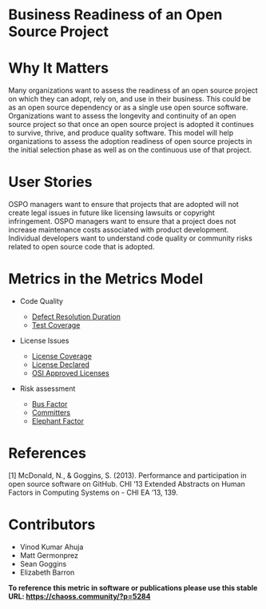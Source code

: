# Business Readiness of an Open Source Project

# Why It Matters
Many organizations want to assess the readiness of an open source project on which they can adopt, rely on, and use in their business. This could be as an open source dependency or as a single use open source software. Organizations want to assess the longevity and continuity of an open source project so that once an open source project is adopted it continues to survive, thrive, and produce quality software. This model will help organizations to assess the adoption readiness of open source projects in the initial selection phase as well as on the continuous use of that project. 

# User Stories
OSPO managers want to ensure that projects that are adopted will not create legal issues in future like licensing lawsuits or copyright infringement. 
OSPO managers want to ensure that a project does not increase maintenance costs associated with product development. 
Individual developers want to understand code quality or community risks related to open source code that is adopted.

# Metrics in the Metrics Model

- Code Quality
  - [Defect Resolution Duration](https://chaoss.community/?p=4727)
  - [Test Coverage](https://chaoss.community/?p=3957) 

- License Issues
  - [License Coverage](https://chaoss.community/?p=3961)
  - [License Declared](https://chaoss.community/?p=3963)
  - [OSI Approved Licenses](https://chaoss.community/?p=3962) 

- Risk assessment 
  - [Bus Factor](https://chaoss.community/?p=3944) 
  - [Committers](https://chaoss.community/?p=3945)
  - [Elephant Factor](https://chaoss.community/?p=3940) 

# References
[1] McDonald, N., & Goggins, S. (2013). Performance and participation in open source software on GitHub. CHI ’13 Extended Abstracts on Human Factors in Computing Systems on - CHI EA ’13, 139.  

# Contributors
- Vinod Kumar Ahuja
- Matt Germonprez 
- Sean Goggins 
- Elizabeth Barron


**To reference this metric in software or publications please use this stable URL: https://chaoss.community/?p=5284**